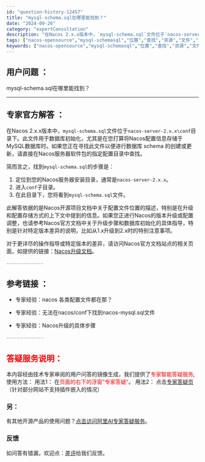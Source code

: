 ```yaml
---
id: "question-history-12457"
title: "mysql-schema.sql在哪里能找到？"
date: "2024-09-26"
category: "expertConsultation"
description: "在Nacos 2.x.x版本中，`mysql-schema.sql`文件位于`nacos-server-2.x.xconf`目录下。此文件用于数据库初始化，尤其是在您打算将Nacos配置信息存储于MySQL数据库时。如果您正在寻找此文件以便进行数据库 schema 的创建或更新，请直接在Nacos服"
tags: ["nacos-opensource","mysql-schemasql","位置","查找","资源","文件","数据库架构"]
keywords: ["nacos-opensource","mysql-schemasql","位置","查找","资源","文件","数据库架构"]
---
```


## 用户问题 ： 
 mysql-schema.sql在哪里能找到？  

---------------
## 专家官方解答 ：

在Nacos 2.x.x版本中，`mysql-schema.sql`文件位于`nacos-server-2.x.x\conf`目录下。此文件用于数据库初始化，尤其是在您打算将Nacos配置信息存储于MySQL数据库时。如果您正在寻找此文件以便进行数据库 schema 的创建或更新，请直接在Nacos服务器软件包的指定配置目录中查找。

简而言之，找到`mysql-schema.sql`的步骤是：

1. 定位到您的Nacos服务器安装目录，通常是`nacos-server-2.x.x`。
2. 进入`conf`子目录。
3. 在此目录下，您将看到`mysql-schema.sql`文件。

此解答依据的是Nacos开源项目文档中关于配置文件位置的描述，特别是在升级和配置存储方式的上下文中提到的信息。如果您正进行Nacos的版本升级或配置调整，也请参考Nacos官方文档中关于升级步骤和数据库初始化的具体指导，特别是针对特定版本差异的说明，比如从1.x升级到2.x时的特别注意事项。

对于更详尽的操作指导或特定版本的差异，请访问Nacos官方文档站点的相关页面，如提供的链接：[Nacos升级文档](https://nacos.io/docs/latest/upgrading/200-upgrading/)。


<font color="#949494">---------------</font> 


## 参考链接 ：

* 专家经验：nacos 各类配置文件都在那？ 
 
 * 专家经验：无法在nacos/conf下找到nacos-mysql.sql文件 
 
 * 专家经验：Nacos升级的具体步骤 


 <font color="#949494">---------------</font> 
 


## <font color="#FF0000">答疑服务说明：</font> 

本内容经由技术专家审阅的用户问答的镜像生成，我们提供了<font color="#FF0000">专家智能答疑服务</font>,使用方法：
用法1： 在<font color="#FF0000">页面的右下的浮窗”专家答疑“</font>。
用法2： 点击[专家答疑页](https://answer.opensource.alibaba.com/docs/intro)（针对部分网站不支持插件嵌入的情况）
### 另：


有其他开源产品的使用问题？[点击访问阿里AI专家答疑服务](https://answer.opensource.alibaba.com/docs/intro)。
### 反馈
如问答有错漏，欢迎点：[差评](https://ai.nacos.io/user/feedbackByEnhancerGradePOJOID?enhancerGradePOJOId=13836)给我们反馈。
